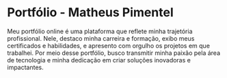 # Portfólio - Matheus Pimentel
Meu portfólio online é uma plataforma que reflete minha trajetória profissional. Nele, destaco minha carreira e formação, exibo meus certificados e habilidades, e apresento com orgulho os projetos em que trabalhei. Por meio desse portfólio, busco transmitir minha paixão pela área de tecnologia e minha dedicação em criar soluções inovadoras e impactantes.
